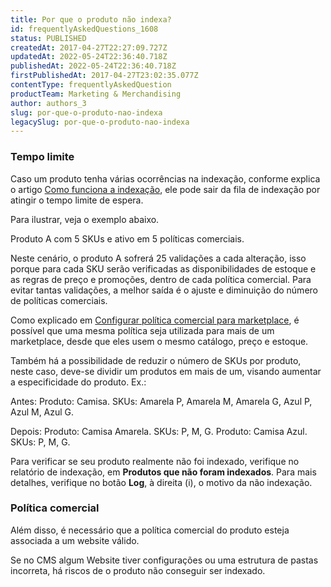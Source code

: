```yaml
---
title: Por que o produto não indexa?
id: frequentlyAskedQuestions_1608
status: PUBLISHED
createdAt: 2017-04-27T22:27:09.727Z
updatedAt: 2022-05-24T22:36:40.718Z
publishedAt: 2022-05-24T22:36:40.718Z
firstPublishedAt: 2017-04-27T23:02:35.077Z
contentType: frequentlyAskedQuestion
productTeam: Marketing & Merchandising
author: authors_3
slug: por-que-o-produto-nao-indexa
legacySlug: por-que-o-produto-nao-indexa
---
```


### Tempo limite

Caso um produto tenha várias ocorrências na indexação, conforme explica o artigo [Como funciona a indexação](https://help.vtex.com/pt/tutorial/entendendo-o-funcionamento-da-indexacao--tutorials_256), ele pode sair da fila de indexação por atingir o tempo limite de espera.

Para ilustrar, veja o exemplo abaixo.

Produto A com 5 SKUs e ativo em 5 políticas comerciais.

Neste cenário, o produto A sofrerá 25 validações a cada alteração, isso porque para cada SKU serão verificadas as disponibilidades de estoque e as regras de preço e promoções, dentro de cada política comercial. Para evitar tantas validações, a melhor saída é o ajuste e diminuição do número de políticas comerciais.

Como explicado em [Configurar política comercial para marketplace](https://help.vtex.com/pt/tutorial/configurando-a-politica-comercial-para-marketplace--tutorials_404), é possível que uma mesma política seja utilizada para mais de um marketplace, desde que eles usem o mesmo catálogo, preço e estoque.

Também há a possibilidade de reduzir o número de SKUs por produto, neste caso, deve-se dividir um produtos em mais de um, visando aumentar a especificidade do produto. Ex.:

Antes:
Produto: Camisa. SKUs: Amarela P, Amarela M, Amarela G, Azul P, Azul M, Azul G.

Depois:
Produto: Camisa Amarela. SKUs: P, M, G.
Produto: Camisa Azul. SKUs: P, M, G.

Para verificar se seu produto realmente não foi indexado, verifique no relatório de indexação, em **Produtos que não foram indexados**. Para mais detalhes, verifique no botão **Log**, à direita (i), o motivo da não indexação.

### Política comercial

Além disso, é necessário que a política comercial do produto esteja associada a um website válido. 

Se no CMS algum Website tiver configurações ou uma estrutura de pastas incorreta, há riscos de o produto não conseguir ser indexado.
